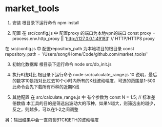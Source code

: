 # market_tools


1. 安装
根目录下运行命令 npm install 

2. 配置
在 src/config.js 中 配置proxy 的端口为本地vpn的端口
const proxy = process.env.http_proxy || 'http://127.0.0.1:49183' // HTTP/HTTPS proxy

在 src/config.js 中 配置repository_path 为本地项目的根目录
const repository_path = '/Users/song/Home/Code/github.com/market_tools/'

3. 初始化数据库
根目录下运行命令 node src/db_init.js

4. 执行K线对比
根目录下运行命令 node src/calculate_range.js 10
说明，最后的数字10是指对比过去10个小时内所有的K线波动幅度，可选的范围是1-500
此命令会先下载所有币种的近期K线

5. 其他配置
在 src/calculate_range.js 中 有个参数为 const N = 1.5; // 标准差倍数值
本工具的目的是筛选出波动大的币种，如果N越大，则筛选出的越少，反之，则越多，可以在1-2之间调整

另：输出结果中会一直包含BTC和ETH的波动幅度
